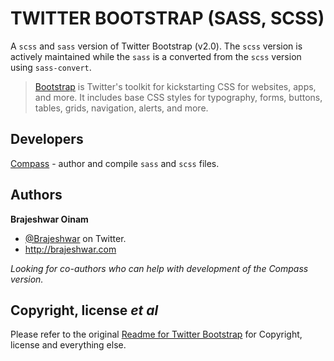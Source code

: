 TWITTER BOOTSTRAP (SASS, SCSS)
======================================

A `scss` and `sass` version of Twitter Bootstrap (v2.0).
The `scss` version is actively maintained while the `sass` is a converted from the `scss` version using `sass-convert`.

> [Bootstrap](http://twitter.github.com/bootstrap/ "Twitter Bootstrap") is Twitter's toolkit for kickstarting CSS for websites, apps, and more.
> It includes base CSS styles for typography, forms, buttons, tables, grids, navigation, alerts, and more.

Developers
----------
<a href="http://compass-style.org/">Compass</a> - author and compile `sass` and `scss` files.

Authors
-------

**Brajeshwar Oinam**

+ [@Brajeshwar](http://twitter.com/Brajeshwar "Title") on Twitter.
+ http://brajeshwar.com

_Looking for co-authors who can help with development of the Compass version._

Copyright, license _et al_
--------------------------

Please refer to the original <a href="https://github.com/twitter/bootstrap#readme">Readme for Twitter Bootstrap</a> for Copyright, license and everything else.